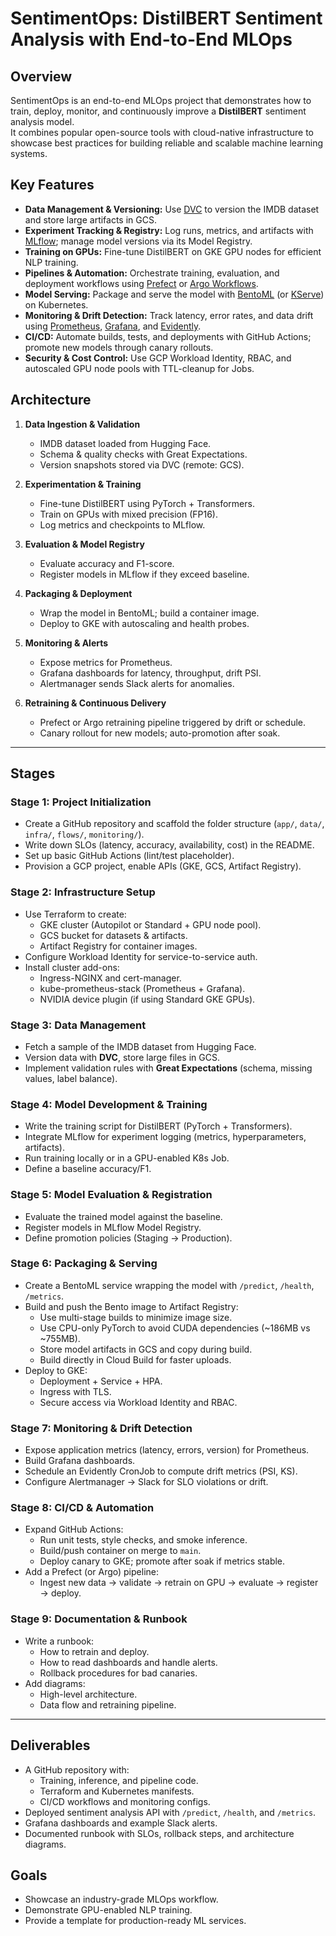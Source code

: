 # SentimentOps: DistilBERT Sentiment Analysis with End-to-End MLOps

## Overview

SentimentOps is an end-to-end MLOps project that demonstrates how to train, deploy, monitor, and continuously improve a **DistilBERT** sentiment analysis model.  
It combines popular open-source tools with cloud-native infrastructure to showcase best practices for building reliable and scalable machine learning systems.

## Key Features

- **Data Management & Versioning:** Use [DVC](https://dvc.org/) to version the IMDB dataset and store large artifacts in GCS.
- **Experiment Tracking & Registry:** Log runs, metrics, and artifacts with [MLflow](https://mlflow.org/); manage model versions via its Model Registry.
- **Training on GPUs:** Fine-tune DistilBERT on GKE GPU nodes for efficient NLP training.
- **Pipelines & Automation:** Orchestrate training, evaluation, and deployment workflows using [Prefect](https://www.prefect.io/) or [Argo Workflows](https://argoproj.github.io/).
- **Model Serving:** Package and serve the model with [BentoML](https://bentoml.com/) (or [KServe](https://kserve.github.io/)) on Kubernetes.
- **Monitoring & Drift Detection:** Track latency, error rates, and data drift using [Prometheus](https://prometheus.io/), [Grafana](https://grafana.com/), and [Evidently](https://evidentlyai.com/).
- **CI/CD:** Automate builds, tests, and deployments with GitHub Actions; promote new models through canary rollouts.
- **Security & Cost Control:** Use GCP Workload Identity, RBAC, and autoscaled GPU node pools with TTL-cleanup for Jobs.

## Architecture

1. **Data Ingestion & Validation**

   - IMDB dataset loaded from Hugging Face.
   - Schema & quality checks with Great Expectations.
   - Version snapshots stored via DVC (remote: GCS).

2. **Experimentation & Training**

   - Fine-tune DistilBERT using PyTorch + Transformers.
   - Train on GPUs with mixed precision (FP16).
   - Log metrics and checkpoints to MLflow.

3. **Evaluation & Model Registry**

   - Evaluate accuracy and F1-score.
   - Register models in MLflow if they exceed baseline.

4. **Packaging & Deployment**

   - Wrap the model in BentoML; build a container image.
   - Deploy to GKE with autoscaling and health probes.

5. **Monitoring & Alerts**

   - Expose metrics for Prometheus.
   - Grafana dashboards for latency, throughput, drift PSI.
   - Alertmanager sends Slack alerts for anomalies.

6. **Retraining & Continuous Delivery**
   - Prefect or Argo retraining pipeline triggered by drift or schedule.
   - Canary rollout for new models; auto-promotion after soak.

---

## Stages

### Stage 1: Project Initialization

- Create a GitHub repository and scaffold the folder structure (`app/`, `data/`, `infra/`, `flows/`, `monitoring/`).
- Write down SLOs (latency, accuracy, availability, cost) in the README.
- Set up basic GitHub Actions (lint/test placeholder).
- Provision a GCP project, enable APIs (GKE, GCS, Artifact Registry).

### Stage 2: Infrastructure Setup

- Use Terraform to create:
  - GKE cluster (Autopilot or Standard + GPU node pool).
  - GCS bucket for datasets & artifacts.
  - Artifact Registry for container images.
- Configure Workload Identity for service-to-service auth.
- Install cluster add-ons:
  - Ingress-NGINX and cert-manager.
  - kube-prometheus-stack (Prometheus + Grafana).
  - NVIDIA device plugin (if using Standard GKE GPUs).

### Stage 3: Data Management

- Fetch a sample of the IMDB dataset from Hugging Face.
- Version data with **DVC**, store large files in GCS.
- Implement validation rules with **Great Expectations** (schema, missing values, label balance).

### Stage 4: Model Development & Training

- Write the training script for DistilBERT (PyTorch + Transformers).
- Integrate MLflow for experiment logging (metrics, hyperparameters, artifacts).
- Run training locally or in a GPU-enabled K8s Job.
- Define a baseline accuracy/F1.

### Stage 5: Model Evaluation & Registration

- Evaluate the trained model against the baseline.
- Register models in MLflow Model Registry.
- Define promotion policies (Staging → Production).

### Stage 6: Packaging & Serving

- Create a BentoML service wrapping the model with `/predict`, `/health`, `/metrics`.
- Build and push the Bento image to Artifact Registry:
  - Use multi-stage builds to minimize image size.
  - Use CPU-only PyTorch to avoid CUDA dependencies (~186MB vs ~755MB).
  - Store model artifacts in GCS and copy during build.
  - Build directly in Cloud Build for faster uploads.
- Deploy to GKE:
  - Deployment + Service + HPA.
  - Ingress with TLS.
  - Secure access via Workload Identity and RBAC.

### Stage 7: Monitoring & Drift Detection

- Expose application metrics (latency, errors, version) for Prometheus.
- Build Grafana dashboards.
- Schedule an Evidently CronJob to compute drift metrics (PSI, KS).
- Configure Alertmanager → Slack for SLO violations or drift.

### Stage 8: CI/CD & Automation

- Expand GitHub Actions:
  - Run unit tests, style checks, and smoke inference.
  - Build/push container on merge to `main`.
  - Deploy canary to GKE; promote after soak if metrics stable.
- Add a Prefect (or Argo) pipeline:
  - Ingest new data → validate → retrain on GPU → evaluate → register → deploy.

### Stage 9: Documentation & Runbook

- Write a runbook:
  - How to retrain and deploy.
  - How to read dashboards and handle alerts.
  - Rollback procedures for bad canaries.
- Add diagrams:
  - High-level architecture.
  - Data flow and retraining pipeline.

---

## Deliverables

- A GitHub repository with:
  - Training, inference, and pipeline code.
  - Terraform and Kubernetes manifests.
  - CI/CD workflows and monitoring configs.
- Deployed sentiment analysis API with `/predict`, `/health`, and `/metrics`.
- Grafana dashboards and example Slack alerts.
- Documented runbook with SLOs, rollback steps, and architecture diagrams.

## Goals

- Showcase an industry-grade MLOps workflow.
- Demonstrate GPU-enabled NLP training.
- Provide a template for production-ready ML services.
